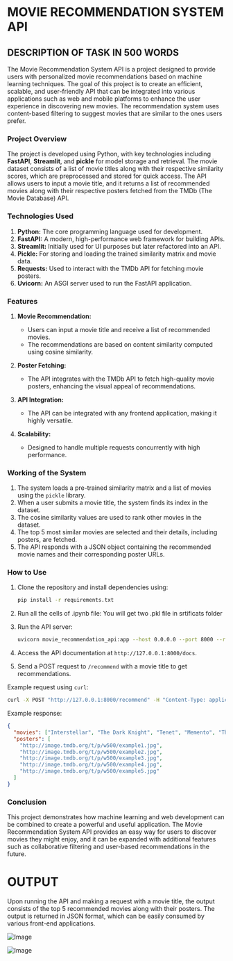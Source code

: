 # MOVIE RECOMMENDATION SYSTEM API

## DESCRIPTION OF TASK  IN 500 WORDS

The Movie Recommendation System API is a project designed to provide users with personalized movie recommendations based on machine learning techniques. The goal of this project is to create an efficient, scalable, and user-friendly API that can be integrated into various applications such as web and mobile platforms to enhance the user experience in discovering new movies. The recommendation system uses content-based filtering to suggest movies that are similar to the ones users prefer.

### Project Overview

The project is developed using Python, with key technologies including **FastAPI**, **Streamlit**, and **pickle** for model storage and retrieval. The movie dataset consists of a list of movie titles along with their respective similarity scores, which are preprocessed and stored for quick access. The API allows users to input a movie title, and it returns a list of recommended movies along with their respective posters fetched from the TMDb (The Movie Database) API.

### Technologies Used

1. **Python:** The core programming language used for development.
2. **FastAPI:** A modern, high-performance web framework for building APIs.
3. **Streamlit:** Initially used for UI purposes but later refactored into an API.
4. **Pickle:** For storing and loading the trained similarity matrix and movie data.
5. **Requests:** Used to interact with the TMDb API for fetching movie posters.
6. **Uvicorn:** An ASGI server used to run the FastAPI application.

### Features

1. **Movie Recommendation:**

   - Users can input a movie title and receive a list of recommended movies.
   - The recommendations are based on content similarity computed using cosine similarity.

2. **Poster Fetching:**

   - The API integrates with the TMDb API to fetch high-quality movie posters, enhancing the visual appeal of recommendations.

3. **API Integration:**

   - The API can be integrated with any frontend application, making it highly versatile.

4. **Scalability:**

   - Designed to handle multiple requests concurrently with high performance.

### Working of the System

1. The system loads a pre-trained similarity matrix and a list of movies using the `pickle` library.
2. When a user submits a movie title, the system finds its index in the dataset.
3. The cosine similarity values are used to rank other movies in the dataset.
4. The top 5 most similar movies are selected and their details, including posters, are fetched.
5. The API responds with a JSON object containing the recommended movie names and their corresponding poster URLs.

### How to Use

1. Clone the repository and install dependencies using:
   ```bash
   pip install -r requirements.txt
   ```
2. Run all the cells of .ipynb file: You will get two .pkl file in srtificats folder
   
3. Run the API server:
   ```bash
   uvicorn movie_recommendation_api:app --host 0.0.0.0 --port 8000 --reload
   ```
4. Access the API documentation at `http://127.0.0.1:8000/docs`.
5. Send a POST request to `/recommend` with a movie title to get recommendations.

Example request using `curl`:
```bash
curl -X POST "http://127.0.0.1:8000/recommend" -H "Content-Type: application/json" -d '{"movie":"Inception"}'
```

Example response:
```json
{
  "movies": ["Interstellar", "The Dark Knight", "Tenet", "Memento", "The Prestige"],
  "posters": [
    "http://image.tmdb.org/t/p/w500/example1.jpg",
    "http://image.tmdb.org/t/p/w500/example2.jpg",
    "http://image.tmdb.org/t/p/w500/example3.jpg",
    "http://image.tmdb.org/t/p/w500/example4.jpg",
    "http://image.tmdb.org/t/p/w500/example5.jpg"
  ]
}
```

### Conclusion

This project demonstrates how machine learning and web development can be combined to create a powerful and useful application. The Movie Recommendation System API provides an easy way for users to discover movies they might enjoy, and it can be expanded with additional features such as collaborative filtering and user-based recommendations in the future.

# OUTPUT

Upon running the API and making a request with a movie title, the output consists of the top 5 recommended movies along with their posters. The output is returned in JSON format, which can be easily consumed by various front-end applications.

![Image](https://github.com/user-attachments/assets/8bb36ca4-7618-409e-9b48-2c6dc1619cd0)

![Image](https://github.com/user-attachments/assets/4b82b610-bb3f-4021-996a-0b8517aaff44)
